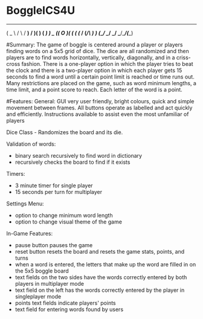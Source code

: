 # BoggleICS4U
 ____   __    ___   ___  __    ____ 
(  _ \ /  \  / __) / __)(  )  (  __)
 ) _ ((  O )( (_ \( (_ \/ (_/\ ) _) 
(____/ \__/  \___/ \___/\____/(____)

#Summary:
  The game of boggle is centered around a player or players finding words on a 5x5 grid of dice. The dice are all randomized and then players are to find words horizontally, vertically, diagonally, and in a criss-cross fashion. There is a one-player option in which the player tries to beat the clock and there is a two-player option in which each player gets 15 seconds to find a word until a certain point limit is reached or time runs out. Many restrictions are placed on the game, such as word minimum lengths, a time limit, and a point score to reach. Each letter of the word is a point.

#Features:
General:
GUI very user friendly, bright colours, quick and simple movement between frames.
All buttons operate as labelled and act quickly and efficiently.
Instructions available to assist even the most unfamiliar of players


Dice Class - Randomizes the board and its die.

Validation of words:
- binary search recursively to find word in dictionary
- recursively checks the board to find if it exists

Timers:
- 3 minute timer for single player
- 15 seconds per turn for multiplayer

Settings Menu:
- option to change minimum word length
- option to change visual theme of the game

In-Game Features:
- pause button pauses the game
- reset button resets the board and resets the game stats, points, and turns
- when a word is entered, the letters that make up the word are filled in on the 5x5 boggle board
- text fields on the two sides have the words correctly entered by both players in multiplayer mode
- text field on the left has the words correctly entered by the player in singleplayer mode
- points text fields indicate players' points
- text field for entering words found by users
